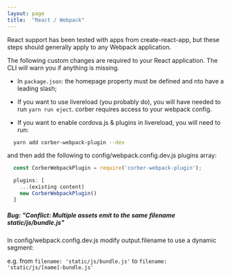 ```yaml
---
layout: page
title:  "React / Webpack"
---
```


React support has been tested with apps from create-react-app, but
these steps should generally apply to any Webpack application.

The following custom changes are required to your React application. The CLI will warn you if anything is missing.

- In `package.json`: the homepage property must be defined and nto have
  a leading slash;

- If you want to use livereload (you probably do), you will have needed
  to run `yarn run eject`. corber requires access to your webpack
config.

- If you want to enable cordova.js & plugins in livereload, you will need to run:

```bash
  yarn add corber-webpack-plugin --dev
```

and then add the following to config/webpack.config.dev.js plugins array:

```javascript
  const CorberWebpackPlugin = require('corber-webpack-plugin');

  plugins: [
    ...(existing content)
    new CorberWebpackPlugin()
  ]
```

##### Bug: "Conflict: Multiple assets emit to the same filename static/js/bundle.js"

In config/webpack.config.dev.js modify output.filename to use a
dynamic segment:

e.g. from `filename: 'static/js/bundle.js'` to `filename: 'static/js/[name]-bundle.js'`
